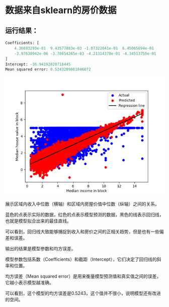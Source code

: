 # 数据来自sklearn的房价数据
## 运行结果：
```python
Coefficients: [
    4.36693293e-01  9.43577803e-03 -1.07322041e-01  6.45065694e-01
    -3.97638942e-06 -3.78654265e-03 -4.21314378e-01 -4.34513755e-01
]
Intercept: -36.94192020718445
Mean squared error: 0.5243209861846072
```

![Alt text](./线性回归示例图.png)

展示区域内收入中位数（横轴）和区域内房屋价值中位数（纵轴）之间的关系。  

蓝色的点表示实际的数据，红色的点表示模型预测的数据，黑色的线表示回归线，也就是模型拟合出来的最佳直线。  

可以看到，回归线大致能够捕捉到收入和房价之间的正相关趋势，但是也有一些偏差和误差。  

输出的结果是模型参数和均方误差。  

模型参数包括系数（Coefficients）和截距（Intercept），它们决定了回归线的斜率和位置。  

均方误差（Mean squared error）是用来衡量模型预测值和真实值之间的误差，它越小表示模型越准确。  

可以看到，这个模型的均方误差是0.5243，这个值并不很小，说明模型还有改进的空间。  

